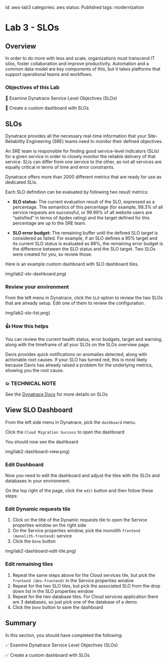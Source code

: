 id: aws-lab3
categories: aws
status: Published
tags: modernization


# Lab 3 - SLOs

## Overview

In order to do more with less and scale, organizations must transcend IT silos, foster collaboration and improve productivity. Automation and a common data model are key components of this, but it takes platforms that support operational teams and workflows. 

### Objectives of this Lab

🔷 Examine Dynatrace Service Level Objectives (SLOs)

🔷 Create a custom dashboard with SLOs 

## SLOs

Dynatrace provides all the necessary real-time information that your Site-Reliability Engineering (SRE) teams need to monitor their defined objectives.

An SRE team is responsible for finding good service-level indicators (SLIs) for a given service in order to closely monitor the reliable delivery of that service. SLIs can differ from one service to the other, as not all services are equally critical in terms of time and error constraints.

Dynatrace offers more than 2000 different metrics that are ready for use as dedicated SLIs.

Each SLO definition can be evaluated by following two result metrics:

* **SLO status:** The current evaluation result of the SLO, expressed as a percentage. The semantics of this percentage (for example, 99.3% of all service requests are successful, or 99.99% of all website users are “satisfied” in terms of Apdex rating) and the target defined for this percentage are up to the SRE team.

* **SLO error budget:** The remaining buffer until the defined SLO target is considered as failed. For example, if an SLO defines a 95% target and its current SLO status is evaluated as 98%, the remaining error budget is the difference between the SLO status and the SLO target.
Two SLOs were created for you, so review those.

Here is an example custom dashboard with SLO dashboard tiles.

img/lab2-slo-dashboard.png)

### Review your environment

From the left menu in Dynatrace, click the `SLO` option to review the two SLOs that are already setup.  Edit one of them to review the configuration.

img/lab2-slo-list.png)

### 👍 How this helps

You can review the current health status, error budgets, target and warning, along with the timeframe of all your SLOs on the SLOs overview page.

Davis provides quick notifications on anomalies detected, along with actionable root causes. If your SLO has turned red, this is most likely because Davis has already raised a problem for the underlying metrics, showing you the root cause.

### 💥 **TECHNICAL NOTE** 

See the <a href="https://www.dynatrace.com/support/help/how-to-use-dynatrace/service-level-objectives/" target="_blank">Dynatrace Docs</a> for more details on SLOs

## View SLO Dashboard

From the left side menu in Dynatrace, pick the `dashboard` menu.

Click the `Cloud Migration Success` to open the dashboard

You should now see the dashboard

img/lab2-dashboard-view.png)

### Edit Dashboard

Now you need to edit the dashboard and adjust the tiles with the SLOs and databases in your environment.

On the top right of the page, click the `edit` button and then follow these steps:

### Edit Dynamic requests tile

1. Click on the title of the Dynamic requests tile to open the Service properties window on the right side 
1. On the Service properties window, pick the monolith `frontend (monolith-frontend)` service
1. Click the `Done` button

img/lab2-dashboard-edit-tile.png)

### Edit remaining tiles

1. Repeat the same steps above for the Cloud services tile, but pick the `frontend (dev-frontend)` in the Service properties window
1. Repeat for the two SLO tiles, but pick the associated SLO from the drop down list in the SLO properties window
1. Repeat for the two database tiles. For Cloud services application there are 3 databases, so just pick one of the database of a demo.
1. Click the `Done` button to save the dashboard

## Summary

In this section, you should have completed the following:

✅ Examine Dynatrace Service Level Objectives (SLOs)

✅ Create a custom dashboard with SLOs 